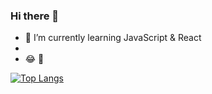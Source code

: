 ###  Hi there 👋

- 🌱 I’m currently learning JavaScript & React
- 
- 😂 🤣

[![Top Langs](https://github-readme-stats.vercel.app/api/top-langs/?username=anjin91)](https://github.com/anjin91/github-readme-stats)


<!--
**anjin91/anjin91** is a ✨ _special_ ✨ repository because its `README.md` (this file) appears on your GitHub profile.

Here are some ideas to get you started:

- 🔭 I’m currently working on ...
- 🌱 I’m currently learning ...
- 👯 I’m looking to collaborate on ...
- 🤔 I’m looking for help with ...
- 💬 Ask me about ...
- 📫 How to reach me: ...
- 😄 Pronouns: ...
- ⚡ Fun fact: ...
-->

